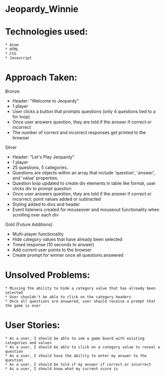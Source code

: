# Jeopardy_Winnie

# Technologies used:
    * Atom
    * HTML
    * CSS
    * Javascript

# Approach Taken:
Bronze
* Header: "Welcome to Jeopardy"
* 1 player
* User clicks a button that prompts questions (only 4 questions tied to a for loop)
* Once user answers question, they are told if the answer if correct or incorrect
* The number of correct and incorrect responses get printed to the browser

Silver
* Header: "Let's Play Jeopardy"
* 1 player
* 25 questions, 5 categories.
* Questions are objects within an array that include 'question', 'answer', and 'value' properties.
* Question loop updated to create div elements in table like format, user clicks div to prompt question
* Once user answers question, they are told if the answer if correct or incorrect; point values added or subtracted
* Styling added to divs and header
* Event listeners created for mouseover and mouseout functionality when scrolling over each div

Gold (Future Additions)
* Multi-player functionality
* Hide category values that have already been selected
* Timed response (10 seconds to answer)
* Add current user points to the browser
* Create prompt for winner once all questions answered


# Unsolved Problems:
    * Missing the ability to hide a category value that has already been selected
    * User shouldn't be able to click on the category headers
    * Once all questions are answered, user should receive a prompt that the game is over

# User Stories:
    * As a user, I should be able to see a game board with existing categories and values
    * As a user, I should be able to click on a category value to reveal a question
    * As a user, I should have the ability to enter my answer to the question
    * As a user, I should be told if my answer if correct or incorrect
    * As a user, I should know what my current score is
